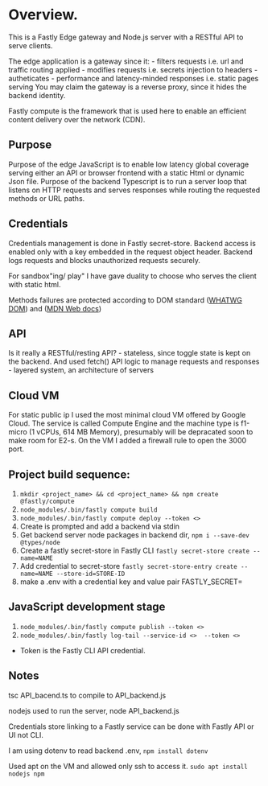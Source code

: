 # Overview.

This is a Fastly Edge gateway and Node.js server with a RESTful API to serve clients.

The edge application is a gateway since it:
    - filters requests i.e. url and traffic routing applied 
    - modifies requests i.e. secrets injection to headers
    - autheticates
    - performance and latency-minded responses i.e. static pages serving
You may claim the gateway is a reverse proxy, since it hides the backend identity.

Fastly compute is the framework that is used here to enable an efficient content delivery over the network (CDN).

## Purpose
Purpose of the edge JavaScript is to enable low latency global coverage
 serving either an API or browser frontend with a static Html or dynamic Json file.
Purpose of the backend Typescript is to run a server loop that listens on HTTP
requests and serves responses while routing the requested methods or URL paths.

## Credentials
Credentials management is done in Fastly secret-store. Backend access is enabled only with a key embedded in the request object header. Backend logs requests and blocks unauthorized requests securely.

For sandbox"ing/ play" I have gave duality to choose who serves the client with static html.

Methods failures are protected according to DOM standard ([WHATWG DOM](https://dom.spec.whatwg.org)) and ([MDN Web docs](https://developer.mozilla.org/en-US/docs/Web/API))

## API
Is it really a RESTful/resting API? 
    - stateless, since toggle state is kept on the backend. And used
        fetch() API logic to manage requests and responses
    - layered system, an architecture of servers

## Cloud VM
For static public ip I used the most minimal cloud VM offered by Google Cloud. The service is called Compute Engine and the machine type is f1-micro (1 vCPUs, 614 MB Memory), presumably will be depracated soon to make room for E2-s. On the VM I added a firewall rule to open the 3000 port.

## Project build sequence:
1. `mkdir <project_name> && cd <project_name> && npm create @fastly/compute`
2. `node_modules/.bin/fastly compute build`
3. `node_modules/.bin/fastly compute deploy --token <>`
4. Create is prompted and add a backend via stdin
5. Get backend server node packages in backend dir, `npm i --save-dev @types/node`
6. Create a fastly secret-store in Fastly CLI `fastly secret-store create --name=NAME`
7. Add credential to secret-store `fastly secret-store-entry create --name=NAME --store-id=STORE-ID`
8. make a .env with a credential key and value pair FASTLY_SECRET=

## JavaScript development stage
1. `node_modules/.bin/fastly compute publish --token <>`
2. `node_modules/.bin/fastly log-tail --service-id <>  --token <>`

* Token is the Fastly CLI API credential.

## Notes
tsc API_bacend.ts to compile to API_backend.js

nodejs used to run the server, node API_backend.js

Credentials store linking to a Fastly service can be done with Fastly API or UI not CLI.

I am using dotenv to read backend .env, `npm install dotenv`

Used apt on the VM and allowed only ssh to access it. `sudo apt install nodejs npm`
